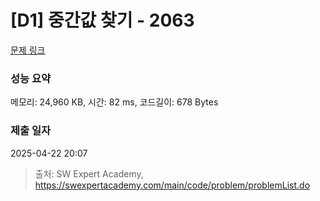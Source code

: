 # [D1] 중간값 찾기 - 2063 

[문제 링크](https://swexpertacademy.com/main/code/problem/problemDetail.do?contestProbId=AV5QPsXKA2UDFAUq) 

### 성능 요약

메모리: 24,960 KB, 시간: 82 ms, 코드길이: 678 Bytes

### 제출 일자

2025-04-22 20:07



> 출처: SW Expert Academy, https://swexpertacademy.com/main/code/problem/problemList.do